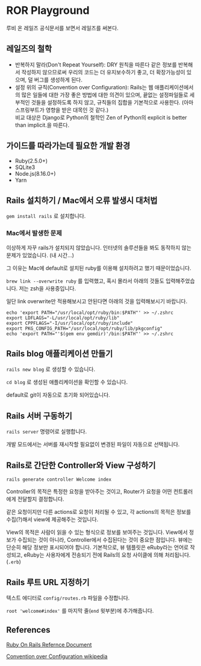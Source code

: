 # ROR Playground

루비 온 레일즈 공식문서를 보면서 레일즈를 써본다.

## 레일즈의 철학

- 반복하지 말라(Don't Repeat Yourself): DRY 원칙을 따른다 같은 정보를 반복해서 작성하지 않으므로써 우리의 코드는 더 유지보수하기 좋고, 더 확장가능성이 있으며, 덜 버그를 생성하게 된다.
- 설정 위의 규칙(Convention over Configuration): Rails는 웹 애플리케이션에서의 많은 일들에 대한 가장 좋은 방법에 대한 의견이 있으며, 끝없는 설정파일들로 세부적인 것들을 설정하도록 하지 않고, 규칙들의 집합을 기본적으로 사용한다. (아마 스프링부트가 영향을 받은 대목인 것 같다.)  
   비교 대상은 Django로 Python의 철학인 Zen of Python의 explicit is better than implicit.을 따른다.

## 가이드를 따라가는데 필요한 개발 환경

- Ruby(2.5.0+)
- SQLite3
- Node.js(8.16.0+)
- Yarn

## Rails 설치하기 / Mac에서 오류 발생시 대처법

`gem install rails` 로 설치합니다.

### Mac에서 발생한 문제

이상하게 자꾸 rails가 설치되지 않았습니다. 인터넷의 솔루션들을 봐도 동작하지 않는 문제가 있었습니다. (내 시간...)

그 이유는 Mac에 default로 설치된 ruby를 이용해 설치하려고 했기 때문이었습니다.

`brew link --overwrite ruby` 를 입력했고, 혹시 몰라서 아래의 것들도 입력해주었습니다. 저는 zsh을 사용중입니다.

일단 link overwrite만 적용해보시고 안된다면 아래의 것을 입력해보시기 바랍니다.

```shell
echo 'export PATH="/usr/local/opt/ruby/bin:$PATH"' >> ~/.zshrc
export LDFLAGS="-L/usr/local/opt/ruby/lib"
export CPPFLAGS="-I/usr/local/opt/ruby/include"
export PKG_CONFIG_PATH="/usr/local/opt/ruby/lib/pkgconfig"
echo 'export PATH="'$(gem env gemdir)'/bin:$PATH"' >> ~/.zshrc
```

## Rails blog 애플리케이션 만들기

`rails new blog` 로 생성할 수 있습니다.

`cd blog` 로 생성된 애플리케이션을 확인할 수 있습니다.

default로 git이 자동으로 초기화 되어있습니다. 

## Rails 서버 구동하기

`rails server` 명령어로 실행합니다.

개발 모드에서는 서버를 재시작할 필요없이 변경된 파일이 자동으로 선택됩니다.

## Rails로 간단한 Controller와 View 구성하기

`rails generate controller Welcome index`

Controller의 목적은 특정한 요청을 받아주는 것이고, Router가 요청을 어떤 컨트롤러에게 전달할지 결정합니다.

같은 요청이지만 다른 actions로 요청이 처리될 수 있고, 각 actions의 목적은 정보를 수집(?)해서 view에 제공해주는 것입니다.

View의 목적은 사람이 읽을 수 있는 형식으로 정보를 보여주는 것입니다. View에서 정보가 수집되는 것이 아니라, Controller에서 수집된다는 것이 중요한 점입니다. 뷰에는 단순히 해당 정보만 표시되어야 합니다. 기본적으로, 뷰 템플릿은 eRuby라는 언어로 작성되고, eRuby는 사용자에게 전송되기 전에 Rails의 요청 사이클에 의해 처리됩니다.(`.erb`)

## Rails 루트 URL 지정하기

텍스트 에디터로 `config/routes.rb` 파일을 수정합니다.

`root 'welcome#index'` 를 마지막 줄(`end` 윗부분)에 추가해줍니다.

## References

[Ruby On Rails Refernce Document](https://guides.rubyonrails.org/getting_started.html)

[Convention over Configuration wikipedia](https://en.wikipedia.org/wiki/Convention_over_configuration)

